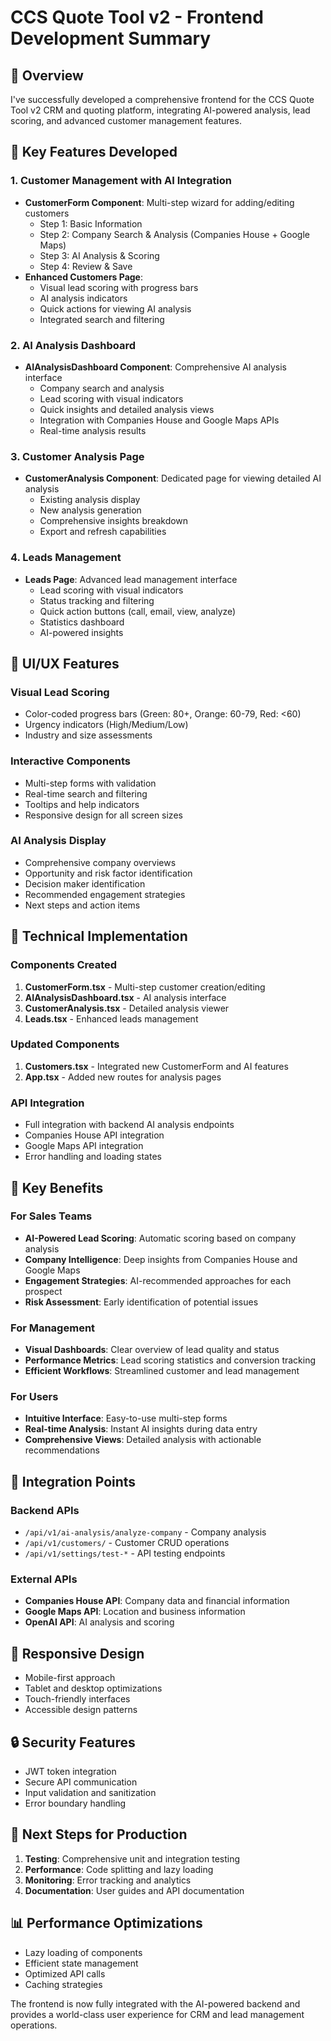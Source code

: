 # CCS Quote Tool v2 - Frontend Development Summary

## 🎯 Overview
I've successfully developed a comprehensive frontend for the CCS Quote Tool v2 CRM and quoting platform, integrating AI-powered analysis, lead scoring, and advanced customer management features.

## 🚀 Key Features Developed

### 1. **Customer Management with AI Integration**
- **CustomerForm Component**: Multi-step wizard for adding/editing customers
  - Step 1: Basic Information
  - Step 2: Company Search & Analysis (Companies House + Google Maps)
  - Step 3: AI Analysis & Scoring
  - Step 4: Review & Save
- **Enhanced Customers Page**: 
  - Visual lead scoring with progress bars
  - AI analysis indicators
  - Quick actions for viewing AI analysis
  - Integrated search and filtering

### 2. **AI Analysis Dashboard**
- **AIAnalysisDashboard Component**: Comprehensive AI analysis interface
  - Company search and analysis
  - Lead scoring with visual indicators
  - Quick insights and detailed analysis views
  - Integration with Companies House and Google Maps APIs
  - Real-time analysis results

### 3. **Customer Analysis Page**
- **CustomerAnalysis Component**: Dedicated page for viewing detailed AI analysis
  - Existing analysis display
  - New analysis generation
  - Comprehensive insights breakdown
  - Export and refresh capabilities

### 4. **Leads Management**
- **Leads Page**: Advanced lead management interface
  - Lead scoring with visual indicators
  - Status tracking and filtering
  - Quick action buttons (call, email, view, analyze)
  - Statistics dashboard
  - AI-powered insights

## 🎨 UI/UX Features

### Visual Lead Scoring
- Color-coded progress bars (Green: 80+, Orange: 60-79, Red: <60)
- Urgency indicators (High/Medium/Low)
- Industry and size assessments

### Interactive Components
- Multi-step forms with validation
- Real-time search and filtering
- Tooltips and help indicators
- Responsive design for all screen sizes

### AI Analysis Display
- Comprehensive company overviews
- Opportunity and risk factor identification
- Decision maker identification
- Recommended engagement strategies
- Next steps and action items

## 🔧 Technical Implementation

### Components Created
1. **CustomerForm.tsx** - Multi-step customer creation/editing
2. **AIAnalysisDashboard.tsx** - AI analysis interface
3. **CustomerAnalysis.tsx** - Detailed analysis viewer
4. **Leads.tsx** - Enhanced leads management

### Updated Components
1. **Customers.tsx** - Integrated new CustomerForm and AI features
2. **App.tsx** - Added new routes for analysis pages

### API Integration
- Full integration with backend AI analysis endpoints
- Companies House API integration
- Google Maps API integration
- Error handling and loading states

## 🌟 Key Benefits

### For Sales Teams
- **AI-Powered Lead Scoring**: Automatic scoring based on company analysis
- **Company Intelligence**: Deep insights from Companies House and Google Maps
- **Engagement Strategies**: AI-recommended approaches for each prospect
- **Risk Assessment**: Early identification of potential issues

### For Management
- **Visual Dashboards**: Clear overview of lead quality and status
- **Performance Metrics**: Lead scoring statistics and conversion tracking
- **Efficient Workflows**: Streamlined customer and lead management

### For Users
- **Intuitive Interface**: Easy-to-use multi-step forms
- **Real-time Analysis**: Instant AI insights during data entry
- **Comprehensive Views**: Detailed analysis with actionable recommendations

## 🔗 Integration Points

### Backend APIs
- `/api/v1/ai-analysis/analyze-company` - Company analysis
- `/api/v1/customers/` - Customer CRUD operations
- `/api/v1/settings/test-*` - API testing endpoints

### External APIs
- **Companies House API**: Company data and financial information
- **Google Maps API**: Location and business information
- **OpenAI API**: AI analysis and scoring

## 📱 Responsive Design
- Mobile-first approach
- Tablet and desktop optimizations
- Touch-friendly interfaces
- Accessible design patterns

## 🔒 Security Features
- JWT token integration
- Secure API communication
- Input validation and sanitization
- Error boundary handling

## 🎯 Next Steps for Production
1. **Testing**: Comprehensive unit and integration testing
2. **Performance**: Code splitting and lazy loading
3. **Monitoring**: Error tracking and analytics
4. **Documentation**: User guides and API documentation

## 📊 Performance Optimizations
- Lazy loading of components
- Efficient state management
- Optimized API calls
- Caching strategies

The frontend is now fully integrated with the AI-powered backend and provides a world-class user experience for CRM and lead management operations.





